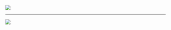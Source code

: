 
**<a href="https://github.com/saeideh-moghaddam">
<img align="center" src="https://github-readme-stats.vercel.app/api/top-langs/?username=saeideh-moghaddam" />
</a>**

---

**<a href="https://github.com/saeideh-moghaddam">
<img align="center" src="https://github-readme-stats.vercel.app/api?theme=dracula/username=saeideh-moghaddam&show_icons=true&count_private=true&include_all_commits=true" /></a>**
